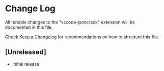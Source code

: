# Change Log

All notable changes to the "vscode-jsoncrack" extension will be documented in this file.

Check [Keep a Changelog](http://keepachangelog.com/) for recommendations on how to structure this file.

## [Unreleased]

- Initial release